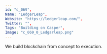 ```yaml
--- 
id: "c_069", 
Name: "LedgerLeap", 
Website: "https://ledgerleap.com/", 
Twitter: "", 
Tags: "Building on Casper", 
Image: "c_069_0_Ledgarleap.png" 
--- 
```

<!--lang:en--> 
We build blockchain from concept to execution.
<!--lang:es--] 
Construimos blockchain desde el concepto hasta la ejecución.
<!--lang:de--] 
Wir bauen Blockchain vom Konzept bis zur Ausführung.
<!--lang:fr--] 
Nous construisons la blockchain du concept à l'exécution.
<!--lang:pl--] 
Budujemy blockchain od koncepcji do realizacji.
<!--lang:uk--] 
Ми будуємо блокчейн від концепції до реалізації.
[!--lang:*--> 
